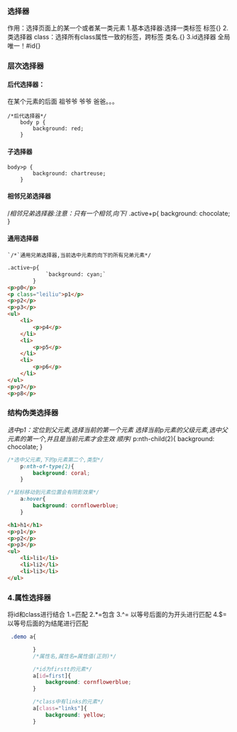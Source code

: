 ### 选择器

作用：选择页面上的某一个或者某一类元素
1.基本选择器:选择一类标签 标签{}
2.类选择器 class：选择所有class属性一致的标签，跨标签 类名.{}
3.id选择器 全局唯一！#id{}

### 层次选择器

#### 后代选择器：

在某个元素的后面 祖爷爷 爷爷 爸爸。。。

    /*后代选择器*/
        body p {
            background: red;
        }

#### 子选择器

    body>p {
            background: chartreuse;
        }

#### 相邻兄弟选择器

/*相邻兄弟选择器:注意：只有一个相邻,向下*/
    	.active+p{
            background: chocolate;
        }

#### 通用选择器

    `/*`通用兄弟选择器,当前选中元素的向下的所有兄弟元素*/

```html
.active~p{
            `background: cyan;`
        }
<p>p0</p>
<p class="leiliu">p1</p>
<p>p2</p>
<p>p3</p>
<ul>
    <li>
        <p>p4</p>
    </li>
    <li>
        <p>p5</p>
    </li>
    <li>
        <p>p6</p>
    </li>
</ul>
<p>p7</p>
<p>p8</p>
```

### 结构伪类选择器

*选中p1：定位到父元素,选择当前的第一个元素
选择当前p元素的父级元素,选中父元素的第一个,并且是当前元素才会生效 顺序*/
        p:nth-child(2){
            background: chocolate;
        }

```css
/*选中父元素,下的p元素第二个,类型*/
    p:nth-of-type(2){
        background: coral;
    }

/*鼠标移动到元素位置会有阴影效果*/
    a:hover{
        background: cornflowerblue;
    }
```

```html
<h1>h1</h1>
<p>p1</p>
<p>p2</p>
<p>p3</p>
<ul>
    <li>li1</li>
    <li>li2</li>
    <li>li3</li>
</ul>
```

### 4.属性选择器

将id和class进行结合
1.=匹配
2.*=包含
3.^= 以等号后面的为开头进行匹配
4.$= 以等号后面的为结尾进行匹配

```css
 .demo a{

        }
        /*属性名,属性名=属性值(正则)*/

        /*id为firstt的元素*/
        a[id=first]{
            background: cornflowerblue;
        }

        /*class中有links的元素*/
        a[class="links"]{
            background: yellow;
        }
```
